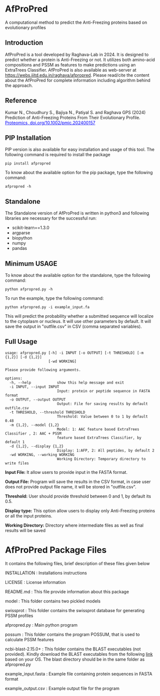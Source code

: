 # **AfProPred**
A computational method to predict the Anti-Freezing proteins based on evolutionary profiles
## Introduction
AfProPred is a tool developed by Raghava-Lab in 2024. It is designed to predict whether a protein is Anti-Freezing or not. It utilizes both amino-acid compositions and PSSM as features to make predictions using an ExtraTrees Classifier. AfProPred is also available as web-server at https://webs.iiitd.edu.in/raghava/afpropred. Please read/cite the content about the AfProPred for complete information including algorithm behind the approach.
## Reference
Kumar N., Choudhury S., Bajiya N., Patiyal S. and Raghava GPS (2024) Prediction of Anti-Freezing Proteins From Their Evolutionary Profile. <a style="color:blue" href="https://doi.org/10.1002/pmic.202400157">Proteomics, doi.org/10.1002/pmic.202400157</a> 
				
## PIP Installation
PIP version is also available for easy installation and usage of this tool. The following command is required to install the package 
```
pip install afpropred
```
To know about the available option for the pip package, type the following command:
```
afpropred -h
```
## Standalone
The Standalone version of AfProPred is written in python3 and following libraries are necessary for the successful run:

- scikit-learn==1.3.0
- argparse
- biopython
- numpy
- pandas

## Minimum USAGE
To know about the available option for the standalone, type the following command:
```
python afpropred.py -h
```
To run the example, type the following command:
```
python afpropred.py -i example_input.fa
```
This will predict the probability whether a submitted sequence will localize to the cytoplasm or nucleus. It will use other parameters by default. It will save the output in "outfile.csv" in CSV (comma separated variables).

## Full Usage
```
usage: afpropred.py [-h] -i INPUT [-o OUTPUT] [-t THRESHOLD] [-m {1,2}] [-d {1,2}]
                    [-wd WORKING]

```
```
Please provide following arguments.

options:
  -h, --help            show this help message and exit
  -i INPUT, --input INPUT
                        Input: protein or peptide sequence in FASTA format
  -o OUTPUT, --output OUTPUT
                        Output: File for saving results by default outfile.csv
  -t THRESHOLD, --threshold THRESHOLD
                        Threshold: Value between 0 to 1 by default 0.48
  -m {1,2}, --model {1,2}
                        Model: 1: AAC feature based ExtraTrees Classifier , 2: AAC + PSSM
                        feature based ExtraTrees Classifier, by default 1
  -d {1,2}, --display {1,2}
                        Display: 1:AFP, 2: All peptides, by default 2
  -wd WORKING, --working WORKING
                        Working Directory: Temporary directory to write files
```

**Input File:** It allow users to provide input in the FASTA format.

**Output File:** Program will save the results in the CSV format, in case user does not provide output file name, it will be stored in "outfile.csv".

**Threshold:** User should provide threshold between 0 and 1, by default its 0.5.

**Display type:** This option allow users to display only Anti-Freezing proteins or all the input proteins.

**Working Directory:** Directory where intermediate files as well as final results will be saved

AfProPred Package Files
=======================
It contains the following files, brief description of these files given below

INSTALLATION	      : Installations instructions

LICENSE				      : License information

README.md			      : This file provide information about this package

model               : This folder contains two pickled models

swissprot           : This folder contains the swissprot database for generating PSSM profiles

afpropred.py        : Main python program

possum              : This folder contains the program POSSUM, that is used to calculate PSSM features

ncbi-blast-2.15.0+  : This folder contains the BLAST executables (not provided). Kindly download the BLAST executables from the following [link](https://ftp.ncbi.nlm.nih.gov/blast/executables/blast+/2.15.0/) based on your OS. The blast directory should be in the same folder as afpropred.py

example_input.fasta : Example file containing protein sequences in FASTA format

example_output.csv	: Example output file for the program
